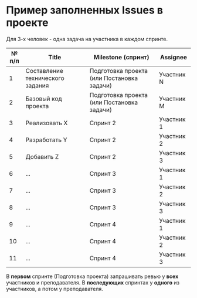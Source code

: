 # Пример заполненных Issues в проекте

Для 3-х человек - одна задача на участника в каждом спринте.

| № п/п | Title | Milestone (спринт) | Assignee |
| -- |  ---- | ------ | ------ |
| 1  | Составление технического задания | Подготовка проекта (или Постановка задачи) | Участник N |
| 2  | Базовый код проекта | Подготовка проекта (или Постановка задачи) | Участник M |
| 3  | Реализовать X | Спринт 2 | Участник 1 |
| 4  | Разработать Y | Спринт 2 | Участник 2 |
| 5  | Добавить Z | Спринт 2 | Участник 3 |
| 6  | ... | Спринт 3 | Участник 1 |
| 7  | ... | Спринт 3 | Участник 2 |
| 8  | ... | Спринт 3 | Участник 3 |
| 9  | ... | Спринт 4 | Участник 1 |
| 10 | ... | Спринт 4 | Участник 2 |
| 11 | ... | Спринт 4 | Участник 3 |

В **первом** спринте (Подготовка проекта) запрашивать ревью у **всех** участников и преподавателя. В **последующих** спринтах у **одного** из участников, а потом у преподавателя.
